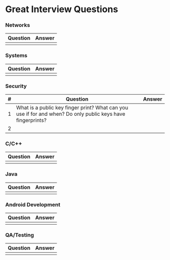 # Great Interview Questions

### Networks 
| Question      | Answer      |
|---------------|-------------|
|               |             |

### Systems
| Question      | Answer      |
|---------------|-------------|
|               |             |

### Security
| # |Question     | Answer      |
|---|-------------|-------------|
| 1 | What is a public key finger print?  What can you use if for and when? Do only public keys have fingerprints? | |
| 2 | | |

### C/C++ 
| Question      | Answer      |
|---------------|-------------|
|               |             |

### Java
| Question      | Answer      |
|---------------|-------------|
|               |             |

### Android Development
| Question      | Answer      |
|---------------|-------------|
|               |             |

### QA/Testing
| Question      | Answer      |
|---------------|-------------|
|               |             |
